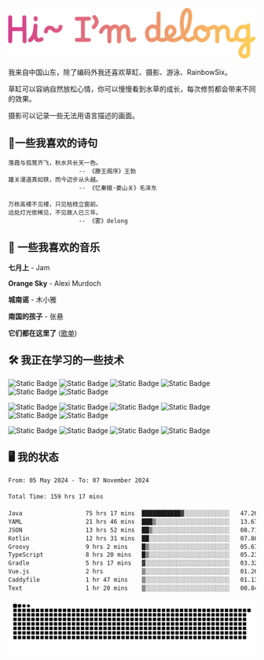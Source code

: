 ![hi](hi.svg)

我来自中国山东，除了编码外我还喜欢草缸、摄影、游泳、RainbowSix。

草缸可以容纳自然放松心情，你可以慢慢看到水草的成长，每次修剪都会带来不同的效果。

摄影可以记录一些无法用语言描述的画面。

## 📖一些我喜欢的诗句

```text
落霞与孤鹜齐飞，秋水共长天一色。
					-- 《滕王阁序》王勃
雄关漫道真如铁，而今迈步从头越。
					-- 《忆秦娥·娄山关》毛泽东
					
万栋高楼不见楼，只见枯枝立窗前。
远处灯光依稀见，不见故人已三年。
					-- 《雾》delong
```

## 🎵 一些我喜欢的音乐

**七月上** - Jam

**Orange Sky** - Alexi Murdoch

**城南谣** - 木小雅

**南国的孩子** - 张悬

**它们都在这里了**
([歌单](https://y.music.163.com/m/playlist?app_version=8.9.90&id=2086393068&userid=1360983921&dlt=0846&creatorId=1360983921))

## 🛠️ 我正在学习的一些技术

![Static Badge](https://img.shields.io/badge/spring-black?logo=spring)
![Static Badge](https://img.shields.io/badge/springboot-black?logo=springboot)
![Static Badge](https://img.shields.io/badge/gradle-black?logo=gradle)
![Static Badge](https://img.shields.io/badge/maven-black?logo=apachemaven)
![Static Badge](https://img.shields.io/badge/linux-black?logo=linux)
![Static Badge](https://img.shields.io/badge/mysql-black?logo=mysql)

![Static Badge](https://img.shields.io/badge/docker-black?logo=docker)
![Static Badge](https://img.shields.io/badge/redis-black?logo=redis)
![Static Badge](https://img.shields.io/badge/git-black?logo=git)
![Static Badge](https://img.shields.io/badge/github-black?logo=github)
![Static Badge](https://img.shields.io/badge/vue-black?logo=vuedotjs)
![Static Badge](https://img.shields.io/badge/typescript-black?logo=typescript)

![Static Badge](https://img.shields.io/badge/npm-black?logo=npm)
![Static Badge](https://img.shields.io/badge/pnpm-black?logo=pnpm)
![Static Badge](https://img.shields.io/badge/vite-black?logo=vite)
![Static Badge](https://img.shields.io/badge/antdesign-black?logo=antdesign)

## 🖥️ 我的状态

<!--START_SECTION:waka-->

```txt
From: 05 May 2024 - To: 07 November 2024

Total Time: 159 hrs 17 mins

Java                  75 hrs 17 mins  ███████████▓░░░░░░░░░░░░░   47.26 %
YAML                  21 hrs 46 mins  ███▒░░░░░░░░░░░░░░░░░░░░░   13.67 %
JSON                  13 hrs 52 mins  ██▒░░░░░░░░░░░░░░░░░░░░░░   08.71 %
Kotlin                12 hrs 31 mins  ██░░░░░░░░░░░░░░░░░░░░░░░   07.86 %
Groovy                9 hrs 2 mins    █▒░░░░░░░░░░░░░░░░░░░░░░░   05.67 %
TypeScript            8 hrs 20 mins   █▒░░░░░░░░░░░░░░░░░░░░░░░   05.23 %
Gradle                5 hrs 17 mins   ▓░░░░░░░░░░░░░░░░░░░░░░░░   03.32 %
Vue.js                2 hrs           ▒░░░░░░░░░░░░░░░░░░░░░░░░   01.26 %
Caddyfile             1 hr 47 mins    ▒░░░░░░░░░░░░░░░░░░░░░░░░   01.13 %
Text                  1 hr 20 mins    ▒░░░░░░░░░░░░░░░░░░░░░░░░   00.84 %
```

<!--END_SECTION:waka-->

<picture>
  <source media="(prefers-color-scheme: dark)" srcset="https://raw.githubusercontent.com/Contour-D/Contour-D/output/github-snake-dark.svg" />
  <source media="(prefers-color-scheme: light)" srcset="https://raw.githubusercontent.com/Contour-D/Contour-D/output/github-snake.svg" />
  <img alt="github-snake" src="https://raw.githubusercontent.com/Contour-D/Contour-D/output/github-snake.svg" />
</picture>